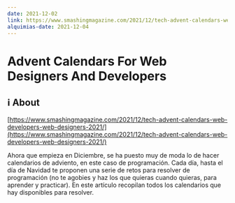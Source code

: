 ```yaml
---
date: 2021-12-02
link: https://www.smashingmagazine.com/2021/12/tech-advent-calendars-web-developers-web-designers-2021/
alquimias-date: 2021-12-04
---
```


# Advent Calendars For Web Designers And Developers

## ℹ️ About

[https://www.smashingmagazine.com/2021/12/tech-advent-calendars-web-developers-web-designers-2021/](https://www.smashingmagazine.com/2021/12/tech-advent-calendars-web-developers-web-designers-2021/)

Ahora que empieza en Diciembre, se ha puesto muy de moda lo de hacer calendarios de adviento, en este caso de programación. Cada día, hasta el día de Navidad te proponen una serie de retos para resolver de programación (no te agobies y haz los que quieras cuando quieras, para aprender y practicar). En este artículo recopilan todos los calendarios que hay disponibles para resolver.


